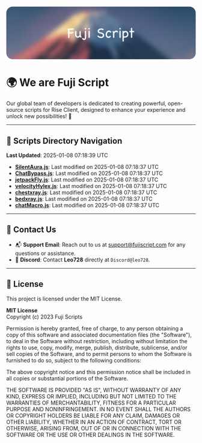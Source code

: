 ![Banner](.github/b.webp)

# 🌍 **We are Fuji Script**

Our global team of developers is dedicated to creating powerful, open-source scripts for Rise Client, designed to enhance your experience and unlock new possibilities! 🌟

---
<!-- SCRIPTS_NAVIGATION_START -->
## 📂 **Scripts Directory Navigation**

**Last Updated**: 2025-01-08 07:18:39 UTC

- **[SilentAura.js](scripts/SilentAura.js)**: Last modified on 2025-01-08 07:18:37 UTC
- **[ChatBypass.js](scripts/ChatBypass.js)**: Last modified on 2025-01-08 07:18:37 UTC
- **[jetpackFly.js](scripts/jetpackFly.js)**: Last modified on 2025-01-08 07:18:37 UTC
- **[velocityHylex.js](scripts/velocityHylex.js)**: Last modified on 2025-01-08 07:18:37 UTC
- **[chestxray.js](scripts/chestxray.js)**: Last modified on 2025-01-08 07:18:37 UTC
- **[bedxray.js](scripts/bedxray.js)**: Last modified on 2025-01-08 07:18:37 UTC
- **[chatMacro.js](scripts/chatMacro.js)**: Last modified on 2025-01-08 07:18:37 UTC

<!-- SCRIPTS_NAVIGATION_END -->

---

## 💬 **Contact Us**  
- 📬 **Support Email**: Reach out to us at [support@fujiscript.com](mailto:support@fujiscript.com) for any questions or assistance.  
- 💬 **Discord**: Contact **Leo728** directly at `Discord@leo728`.

---

## 📜 **License**

This project is licensed under the MIT License.  

**MIT License**  
Copyright (c) 2023 Fuji Scripts  

Permission is hereby granted, free of charge, to any person obtaining a copy of this software and associated documentation files (the "Software"), to deal in the Software without restriction, including without limitation the rights to use, copy, modify, merge, publish, distribute, sublicense, and/or sell copies of the Software, and to permit persons to whom the Software is furnished to do so, subject to the following conditions:  

The above copyright notice and this permission notice shall be included in all copies or substantial portions of the Software.  

THE SOFTWARE IS PROVIDED "AS IS", WITHOUT WARRANTY OF ANY KIND, EXPRESS OR IMPLIED, INCLUDING BUT NOT LIMITED TO THE WARRANTIES OF MERCHANTABILITY, FITNESS FOR A PARTICULAR PURPOSE AND NONINFRINGEMENT. IN NO EVENT SHALL THE AUTHORS OR COPYRIGHT HOLDERS BE LIABLE FOR ANY CLAIM, DAMAGES OR OTHER LIABILITY, WHETHER IN AN ACTION OF CONTRACT, TORT OR OTHERWISE, ARISING FROM, OUT OF OR IN CONNECTION WITH THE SOFTWARE OR THE USE OR OTHER DEALINGS IN THE SOFTWARE.  

